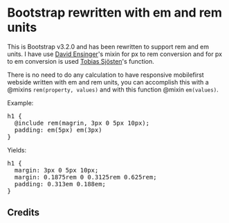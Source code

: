 Bootstrap rewritten with em and rem units
===========

This is Bootstrap v3.2.0 and has been rewritten to support rem and em units. I have use [David Ensinger][DavidEnsinger]'s mixin for px to rem conversion and for px to em conversion is used [Tobias Sjösten][TobiasSjösten]'s function.

There is no need to do any calculation to have responsive mobilefirst webside written with em and rem units, you can accomplish this with a @mixins `rem(property, values)` and with this function @mixin `em(values)`.

Example:

<pre class="console">
h1 { 
  @include rem(magrin, 3px 0 5px 10px);
  padding: em(5px) em(3px)
}
</pre>

Yields:

<pre class="console">
h1 {
  margin: 3px 0 5px 10px;
  margin: 0.1875rem 0 0.3125rem 0.625rem;
  padding: 0.313em 0.188em;
}
</pre>

Credits
-------
[DavidEnsinger]: http://davidensinger.com/2013/03/using-rems-with-sass/
[TobiasSjösten]: http://vvv.tobiassjosten.net/css/px-to-em-with-sass/
